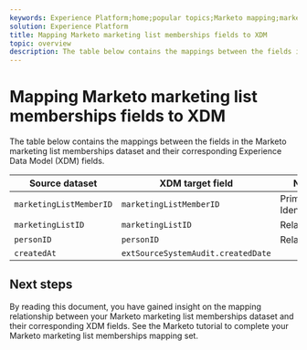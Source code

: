 ```yaml
---
keywords: Experience Platform;home;popular topics;Marketo mapping;marketo mapping;
solution: Experience Platform
title: Mapping Marketo marketing list memberships fields to XDM
topic: overview
description: The table below contains the mappings between the fields in the Marketo marketing list memberships dataset and their corresponding XDM fields.
---
```


# Mapping Marketo marketing list memberships fields to XDM

The table below contains the mappings between the fields in the Marketo marketing list memberships dataset and their corresponding Experience Data Model (XDM) fields.

| Source dataset | XDM target field | Notes |
| -------------- | ---------------- | ----- |
| `marketingListMemberID` | `marketingListMemberID` | Primary Identity |
| `marketingListID` | `marketingListID` | Relationship |
| `personID`| `personID` | Relationship |
| `createdAt` | `extSourceSystemAudit.createdDate` |

## Next steps

By reading this document, you have gained insight on the mapping relationship between your Marketo marketing list memberships dataset and their corresponding XDM fields. See the Marketo tutorial to complete your Marketo marketing list memberships mapping set.
